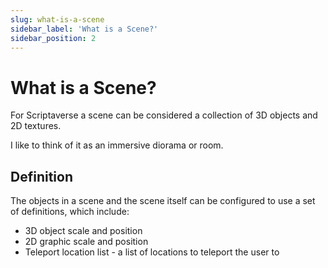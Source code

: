 ```yaml
---
slug: what-is-a-scene
sidebar_label: 'What is a Scene?'
sidebar_position: 2
---
```


# What is a Scene?

For Scriptaverse a scene can be considered a collection of 3D objects and 2D textures.

I like to think of it as an immersive diorama or room.

## Definition

The objects in a scene and the scene itself can be configured to use a set of definitions, which include:

* 3D object scale and position
* 2D graphic scale and position
* Teleport location list - a list of locations to teleport the user to

